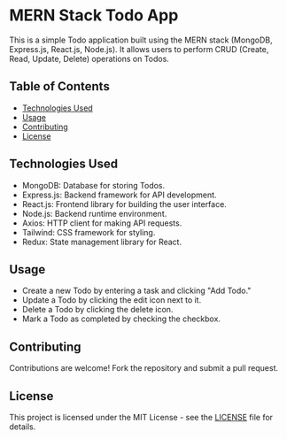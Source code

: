 # MERN Stack Todo App

This is a simple Todo application built using the MERN stack (MongoDB, Express.js, React.js, Node.js). It allows users to perform CRUD (Create, Read, Update, Delete) operations on Todos.

## Table of Contents

- [Technologies Used](#technologies-used)
- [Usage](#usage)
- [Contributing](#contributing)
- [License](#license)

## Technologies Used

- MongoDB: Database for storing Todos.
- Express.js: Backend framework for API development.
- React.js: Frontend library for building the user interface.
- Node.js: Backend runtime environment.
- Axios: HTTP client for making API requests.
- Tailwind: CSS framework for styling.
- Redux: State management library for React.

## Usage

- Create a new Todo by entering a task and clicking "Add Todo."
- Update a Todo by clicking the edit icon next to it.
- Delete a Todo by clicking the delete icon.
- Mark a Todo as completed by checking the checkbox.

## Contributing

Contributions are welcome! Fork the repository and submit a pull request.

## License

This project is licensed under the MIT License - see the [LICENSE](LICENSE) file for details.